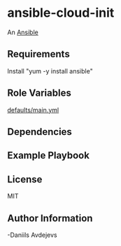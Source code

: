 # ansible-cloud-init

An [Ansible](https://www.ansible.com) 

## Requirements

Install "yum -y install ansible"


## Role Variables

[defaults/main.yml](defaults/main.yml)

## Dependencies

## Example Playbook

## License

MIT

## Author Information
 -Daniils Avdejevs

